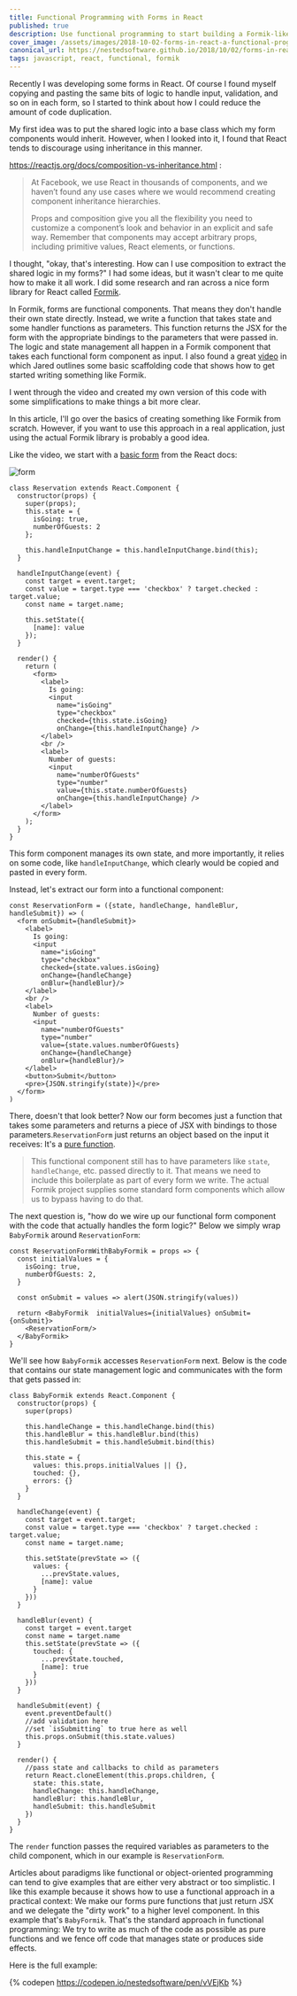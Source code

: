 ```yaml
---
title: Functional Programming with Forms in React
published: true
description: Use functional programming to start building a Formik-like framework for React forms
cover_image: /assets/images/2018-10-02-forms-in-react-a-functional-programming-primer-183.52688/vqquz2vcee7cjlzl4eyf.jpg
canonical_url: https://nestedsoftware.github.io/2018/10/02/forms-in-react-a-functional-programming-primer-183.52688.html
tags: javascript, react, functional, formik
---
```


Recently I was developing some forms in React. Of course I found myself copying and pasting the same bits of logic to handle input, validation, and so on in each form, so I started to think about how I could reduce the amount of code duplication.

My first idea was to put the shared logic into a base class which my form components would inherit. However, when I looked into it, I found that React tends to discourage using inheritance in this manner. 

https://reactjs.org/docs/composition-vs-inheritance.html : 

>At Facebook, we use React in thousands of components, and we haven’t found any use cases where we would recommend creating component inheritance hierarchies.
>
>Props and composition give you all the flexibility you need to customize a component’s look and behavior in an explicit and safe way. Remember that components may accept arbitrary props, including primitive values, React elements, or functions.

I thought, "okay, that's interesting. How can I use composition to extract the shared logic in my forms?" I had some ideas, but it wasn't clear to me quite how to make it all work. I did some research and ran across a nice form library for React called [Formik](https://github.com/jaredpalmer/formik).

In Formik, forms are functional components. That means they don't handle their own state directly. Instead, we write a function that takes state and some handler functions as parameters. This function returns the JSX for the form with the appropriate bindings to the parameters that were passed in. The logic and state management all happen in a Formik component that takes each functional form component as input. I also found a great [video](https://www.youtube.com/watch?v=oiNtnehlaTo) in which Jared outlines some basic scaffolding code that shows how to get started writing something like Formik. 

I went through the video and created my own version of this code with some simplifications to make things a bit more clear. 

In this article, I'll go over the basics of creating something like Formik from scratch. However, if you want to use this approach in a real application, just using the actual Formik library is probably a good idea.

Like the video, we start with a [basic form](https://reactjs.org/docs/forms.html#handling-multiple-inputs) from the React docs:

![form](/assets/images/2018-10-02-forms-in-react-a-functional-programming-primer-183.52688/c6unrz3meq7ea37mj8d7.png "Reservation Form")

```react
class Reservation extends React.Component {
  constructor(props) {
    super(props);
    this.state = {
      isGoing: true,
      numberOfGuests: 2
    };

    this.handleInputChange = this.handleInputChange.bind(this);
  }

  handleInputChange(event) {
    const target = event.target;
    const value = target.type === 'checkbox' ? target.checked : target.value;
    const name = target.name;

    this.setState({
      [name]: value
    });
  }

  render() {
    return (
      <form>
        <label>
          Is going:
          <input
            name="isGoing"
            type="checkbox"
            checked={this.state.isGoing}
            onChange={this.handleInputChange} />
        </label>
        <br />
        <label>
          Number of guests:
          <input
            name="numberOfGuests"
            type="number"
            value={this.state.numberOfGuests}
            onChange={this.handleInputChange} />
        </label>
      </form>
    );
  }
}
```

This form component manages its own state, and more importantly, it relies on some code, like `handleInputChange`, which clearly would be copied and pasted in every form.

Instead, let's extract our form into a functional component: 

```react
const ReservationForm = ({state, handleChange, handleBlur, handleSubmit}) => (
  <form onSubmit={handleSubmit}>
    <label>
      Is going:
      <input
        name="isGoing"
        type="checkbox"
        checked={state.values.isGoing}
        onChange={handleChange} 
        onBlur={handleBlur}/>
    </label>
    <br />
    <label>
      Number of guests:
      <input
        name="numberOfGuests"
        type="number"
        value={state.values.numberOfGuests}
        onChange={handleChange}
        onBlur={handleBlur}/>
    </label>
    <button>Submit</button>
    <pre>{JSON.stringify(state)}</pre>
  </form> 
)
```

There, doesn't that look better? Now our form becomes just a function that takes some parameters and returns a piece of JSX with bindings to those parameters.`ReservationForm` just returns an object based on the input it receives: It's a [pure function](https://en.wikipedia.org/wiki/Pure_function).

>This functional component still has to have parameters like `state`, `handleChange`, etc. passed directly to it. That means we need to include this boilerplate as part of every form we write. The actual Formik project supplies some standard form components which allow us to bypass having to do that.

The next question is, "how do we wire up our functional form component with the code that actually handles the form logic?" Below we simply wrap `BabyFormik` around `ReservationForm`:

```react
const ReservationFormWithBabyFormik = props => {
  const initialValues = {
    isGoing: true,
    numberOfGuests: 2,
  }
  
  const onSubmit = values => alert(JSON.stringify(values))
  
  return <BabyFormik  initialValues={initialValues} onSubmit={onSubmit}>
    <ReservationForm/>
  </BabyFormik>
}
```

We'll see how `BabyFormik` accesses `ReservationForm` next. Below is the code that contains our state management logic and communicates with the form that gets passed in:

```react
class BabyFormik extends React.Component {
  constructor(props) {
    super(props)
    
    this.handleChange = this.handleChange.bind(this)
    this.handleBlur = this.handleBlur.bind(this)
    this.handleSubmit = this.handleSubmit.bind(this)
    
    this.state = {
      values: this.props.initialValues || {},
      touched: {},
      errors: {}
    }
  }  

  handleChange(event) {    
    const target = event.target;
    const value = target.type === 'checkbox' ? target.checked : target.value;
    const name = target.name;
    
    this.setState(prevState => ({
      values: {
        ...prevState.values,
        [name]: value
      }
    }))
  }
  
  handleBlur(event) {
    const target = event.target
    const name = target.name
    this.setState(prevState => ({
      touched: {
        ...prevState.touched,
        [name]: true
      }
    }))
  }
  
  handleSubmit(event) {
    event.preventDefault()
    //add validation here 
    //set `isSubmitting` to true here as well
    this.props.onSubmit(this.state.values)
  }
  
  render() {
    //pass state and callbacks to child as parameters
    return React.cloneElement(this.props.children, {
      state: this.state,
      handleChange: this.handleChange,
      handleBlur: this.handleBlur,
      handleSubmit: this.handleSubmit
    })
  }
}
```

The `render` function passes the required variables as parameters to the child component, which in our example is `ReservationForm`.

Articles about paradigms like functional or object-oriented programming can tend to give examples that are either very abstract or too simplistic. I like this example because it shows how to use a functional approach in a practical context: We make our forms pure functions that just return JSX and we delegate the "dirty work" to a higher level component. In this example that's `BabyFormik`. That's the standard approach in functional programming: We try to write as much of the code as possible as pure functions and we fence off code that manages state or produces side effects.

Here is the full example: 

{% codepen https://codepen.io/nestedsoftware/pen/vVEjKb %}
